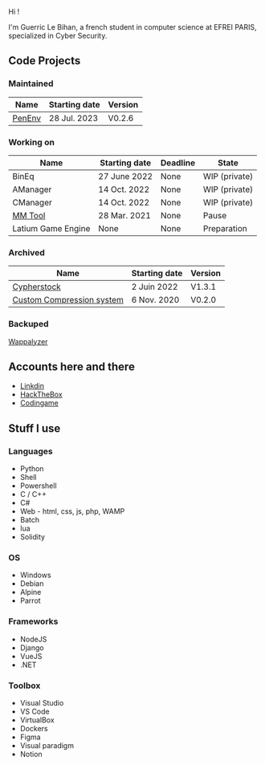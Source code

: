 Hi !

I'm Guerric Le Bihan, a french student in computer science at EFREI PARIS, specialized in Cyber Security.

## Code Projects

### Maintained
| Name                                      | Starting date | Version |
| ----------------------------------------- | ------------- | ------- |
| [PenEnv](https://github.com/lLouu/penenv) | 28 Jul. 2023  | V0.2.6  |

### Working on
| Name                                    | Starting date | Deadline     | State          |
| --------------------------------------- | ------------- | ------------ | -------------- |
| BinEq                                   | 27 June 2022  | None         | WIP (private)  |
| AManager                                | 14 Oct. 2022  | None         | WIP (private)  |
| CManager                                | 14 Oct. 2022  | None         | WIP (private)  |
| [MM Tool](https://github.com/lLouu/MMT) | 28 Mar. 2021  | None         | Pause          |
| Latium Game Engine                      | None          | None         | Preparation    |

### Archived
| Name                                                                            | Starting date | Version |
| ------------------------------------------------------------------------------- | ------------- | ------- |
| [Cypherstock](https://github.com/lLouu/mastercamp-cypherstock-server)           | 2  Juin 2022  | V1.3.1  |
| [Custom Compression system](https://github.com/lLouu/Custom-Compression-System) | 6  Nov. 2020  | V0.2.0  |

### Backuped
[Wappalyzer](https://github.com/lLouu/wappalyzer)

## Accounts here and there
 - [Linkdin](https://www.linkedin.com/in/guerric-le-bihan)
 - [HackTheBox](https://app.hackthebox.com/profile/1426168)
 - [Codingame](https://www.codingame.com/profile/98c9da903a5b276d4cbc503fbe5680da6636135)


## Stuff I use
### Languages
- Python
- Shell
- Powershell
- C / C++
- C#
- Web - html, css, js, php, WAMP
- Batch
- lua
- Solidity

### OS
- Windows
- Debian
- Alpine
- Parrot

### Frameworks
- NodeJS
- Django
- VueJS
- .NET

### Toolbox
- Visual Studio
- VS Code
- VirtualBox
- Dockers
- Figma
- Visual paradigm
- Notion

